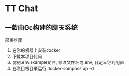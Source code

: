 # TT Chat
## 一款由Go构建的聊天系统

部署步骤
1. 在你的机器上安装docker
2. 下载本项目代码
3. 复制.env.example文件, 修改文件名为.env, 自定义你的配置
4. 在项目根目录运行 docker-compose up -d